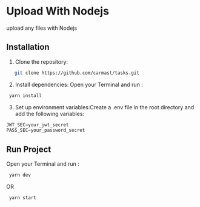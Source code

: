 # Upload With Nodejs

upload any files with Nodejs 

## Installation

1. Clone the repository:

```bash
   git clone https://github.com/carmast/tasks.git
```


2. Install dependencies:
 Open your Terminal and run :
```js
 yarn install
```
3. Set up environment variables:Create a .env file in the root directory and add the following variables:
```js
JWT_SEC=your_jwt_secret
PASS_SEC=your_password_secret
```
## Run Project 
Open your Terminal and run :
  ```js  
   yarn dev
   ``` 
   OR
  ```js 
   yarn start  
```